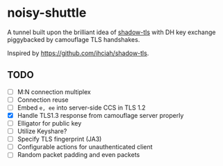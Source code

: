 # noisy-shuttle

A tunnel built upon the brilliant idea of [shadow-tls](https://github.com/ihciah/shadow-tls) with DH key exchange piggybacked by camouflage TLS handshakes.

Inspired by https://github.com/ihciah/shadow-tls.

## TODO
- [ ] M:N connection multiplex
- [ ] Connection reuse
- [ ] Embed `e, ee` into server-side CCS in TLS 1.2
- [x] Handle TLS1.3 response from camouflage server properly
- [ ] Elligator for public key
- [ ] Utilize Keyshare?
- [ ] Specify TLS fingerprint (JA3)
- [ ] Configurable actions for unauthenticated client
- [ ] Random packet padding and even packets
